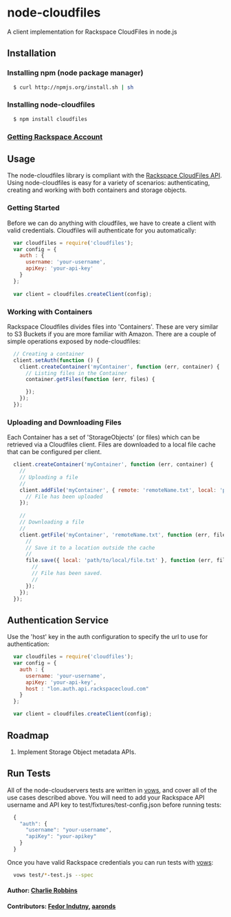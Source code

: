 # node-cloudfiles

A client implementation for Rackspace CloudFiles in node.js

## Installation

### Installing npm (node package manager)
``` bash
  $ curl http://npmjs.org/install.sh | sh
```

### Installing node-cloudfiles
``` bash
  $ npm install cloudfiles
```

### [Getting Rackspace Account][4]

## Usage

The node-cloudfiles library is compliant with the [Rackspace CloudFiles API][0]. Using node-cloudfiles is easy for a variety of scenarios: authenticating, creating and working with both containers and storage objects.

### Getting Started
Before we can do anything with cloudfiles, we have to create a client with valid credentials. Cloudfiles will authenticate for you automatically: 

``` js 
  var cloudfiles = require('cloudfiles');
  var config = {
    auth : {
      username: 'your-username',
      apiKey: 'your-api-key'
    }
  };
  
  var client = cloudfiles.createClient(config);
```

### Working with Containers
Rackspace Cloudfiles divides files into 'Containers'. These are very similar to S3 Buckets if you are more familiar with Amazon. There are a couple of simple operations exposed by node-cloudfiles:

``` js 
  // Creating a container
  client.setAuth(function () {
    client.createContainer('myContainer', function (err, container) {
      // Listing files in the Container 
      container.getFiles(function (err, files) {

      });
    });
  });
```

### Uploading and Downloading Files
Each Container has a set of 'StorageObjects' (or files) which can be retrieved via a Cloudfiles client. Files are downloaded to a local file cache that can be configured per client.

``` js 
  client.createContainer('myContainer', function (err, container) {
    //
    // Uploading a file
    //
    client.addFile('myContainer', { remote: 'remoteName.txt', local: 'path/to/local/file.txt'}, function (err, uploaded) {
      // File has been uploaded
    });
  
    //
    // Downloading a file
    //
    client.getFile('myContainer', 'remoteName.txt', function (err, file) {
      //
      // Save it to a location outside the cache
      //
      file.save({ local: 'path/to/local/file.txt' }, function (err, filename) {
        //
        // File has been saved.
        //
      });
    });
  });
```

## Authentication Service

Use the 'host' key in the auth configuration to specify the url to use for authentication:

``` js 
  var cloudfiles = require('cloudfiles');
  var config = {
    auth : {
      username: 'your-username',
      apiKey: 'your-api-key',
      host : "lon.auth.api.rackspacecloud.com"
    }
  };

  var client = cloudfiles.createClient(config);
``` 

## Roadmap

1. Implement Storage Object metadata APIs.  

## Run Tests
All of the node-cloudservers tests are written in [vows][2], and cover all of the use cases described above. You will need to add your Rackspace API username and API key to test/fixtures/test-config.json before running tests:

``` js
  {
    "auth": {
      "username": "your-username",
      "apiKey": "your-apikey"
    }
  }
```

Once you have valid Rackspace credentials you can run tests with [vows][2]:

``` bash 
  vows test/*-test.js --spec
```

#### Author: [Charlie Robbins](http://www.charlierobbins.com)
#### Contributors: [Fedor Indutny](http://github.com/donnerjack13589), [aaronds](https://github.com/aaronds)

[0]: http://docs.rackspacecloud.com/files/api/cf-devguide-latest.pdf
[1]: http://nodejitsu.com
[2]: http://vowsjs.org
[3]: http://blog.nodejitsu.com/nodejs-cloud-server-in-three-minutes
[4]: http://www.rackspacecloud.com/1469-0-3-13.html
